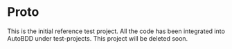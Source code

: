 # Proto
This is the initial reference test project. All the code has been integrated into AutoBDD under test-projects.
This project will be deleted soon.
